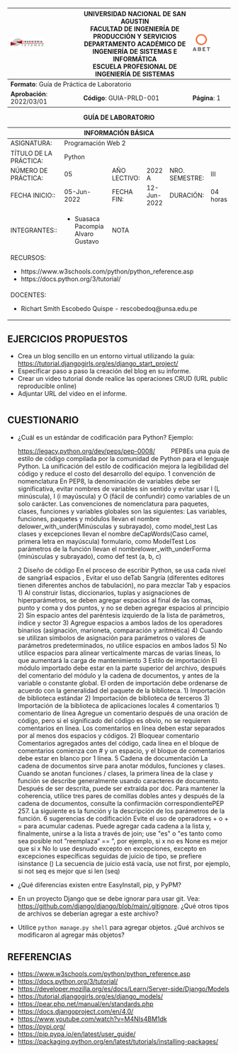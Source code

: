 <div align="center">
<table>
    <theader>
        <tr>
            <td><img src="https://github.com/rescobedoq/pw2/blob/main/epis.png?raw=true" alt="EPIS" style="width:50%; height:auto"/></td>
            <th>
                <span style="font-weight:bold;">UNIVERSIDAD NACIONAL DE SAN AGUSTIN</span><br />
                <span style="font-weight:bold;">FACULTAD DE INGENIERÍA DE PRODUCCIÓN Y SERVICIOS</span><br />
                <span style="font-weight:bold;">DEPARTAMENTO ACADÉMICO DE INGENIERÍA DE SISTEMAS E INFORMÁTICA</span><br />
                <span style="font-weight:bold;">ESCUELA PROFESIONAL DE INGENIERÍA DE SISTEMAS</span>
            </th>
            <td><img src="https://github.com/rescobedoq/pw2/blob/main/abet.png?raw=true" alt="ABET" style="width:50%; height:auto"/></td>
        </tr>
    </theader>
    <tbody>
        <tr><td colspan="3"><span style="font-weight:bold;">Formato</span>: Guía de Práctica de Laboratorio</td></tr>
        <tr><td><span style="font-weight:bold;">Aprobación</span>:  2022/03/01</td><td><span style="font-weight:bold;">Código</span>: GUIA-PRLD-001</td><td><span style="font-weight:bold;">Página</span>: 1</td></tr>
    </tbody>
</table>
</div>

<div align="center">
<span style="font-weight:bold;">GUÍA DE LABORATORIO</span><br />
</div>


<table>
<theader>
<tr><th colspan="6">INFORMACIÓN BÁSICA</th></tr>
</theader>
<tbody>
<tr><td>ASIGNATURA:</td><td colspan="5">Programación Web 2</td></tr>
<tr><td>TÍTULO DE LA PRÁCTICA:</td><td colspan="5">Python</td></tr>
<tr>
<td>NÚMERO DE PRÁCTICA:</td><td>05</td><td>AÑO LECTIVO:</td><td>2022 A</td><td>NRO. SEMESTRE:</td><td>III</td>
</tr>
<tr>
<td>FECHA INICIO::</td><td>05-Jun-2022</td><td>FECHA FIN:</td><td>12-Jun-2022</td><td>DURACIÓN:</td><td>04 horas</td>
</tr>
<tr>
<td>INTEGRANTES::</td><td>
<ul>
<li>Suasaca Pacompia Alvaro Gustavo</li>

</ul>
<td>NOTA</td><td></td><td></td><td></td>
</td>
</tr>
<tr><td colspan="6">RECURSOS:
    <ul>
        <li>https://www.w3schools.com/python/python_reference.asp</li>
        <li>https://docs.python.org/3/tutorial/</li>
    </ul>
</td>
</<tr>
<tr><td colspan="6">DOCENTES:
<ul>
<li>Richart Smith Escobedo Quispe - rescobedoq@unsa.edu.pe</li>
</ul>
</td>
</<tr>
</tdbody>
</table>



## EJERCICIOS PROPUESTOS
-   Crea un blog sencillo en un entorno virtual utilizando la guía: https://tutorial.djangogirls.org/es/django_start_project/
-   Especificar paso a paso la creación del blog en su informe.
-   Crear un video tutorial donde realice las operaciones CRUD (URL public reproducible online)
-   Adjuntar URL del video en el informe.
#

## CUESTIONARIO
-   ¿Cuál es un estándar de codificación para Python? Ejemplo:

    https://legacy.python.org/dev/peps/pep-0008/
    PEP8Es una guía de estilo de código compilada por la comunidad de Python para el lenguaje Python. La unificación del estilo de codificación 
    mejora la legibilidad del código y reduce el costo del desarrollo del equipo.
    1 convención de nomenclatura
        En PEP8, la denominación de variables debe ser significativa, evitar nombres de variables sin sentido y evitar usar l (L minúscula), 
        I (i mayúscula) y O (fácil de confundir) como variables de un solo carácter. Las convenciones de nomenclatura para paquetes, clases, 
        funciones y variables globales son las siguientes:
        Las variables, funciones, paquetes y módulos llevan el nombre delower_with_under(Minúsculas y subrayado), como model_test
        Las clases y excepciones llevan el nombre deCapWords(Caso camel, primera letra en mayúscula) formulario, como ModelTest
        Los parámetros de la función llevan el nombrelower_with_underForma (minúsculas y subrayado), como def test (a, b, c)
        
    2 Diseño de código
        En el proceso de escribir Python, se usa cada nivel de sangría4 espacios , Evitar el uso deTab Sangría (diferentes editores tienen 
        diferentes anchos de tabulación), no para mezclar Tab y espacios
        1) Al construir listas, diccionarios, tuplas y asignaciones de hiperparámetros, se deben agregar espacios al final de las comas, punto
           y coma y dos puntos, y no se deben agregar espacios al principio
        2) Sin espacio antes del paréntesis izquierdo de la lista de parámetros, índice y sector
        3) Agregue espacios a ambos lados de los operadores binarios (asignación, marioneta, comparación y aritmética)
        4) Cuando se utilizan símbolos de asignación para parámetros o valores de parámetros predeterminados, no utilice espacios en ambos lados
        5) No utilice espacios para alinear verticalmente marcas de varias líneas, lo que aumentará la carga de mantenimiento
    3 Estilo de importación
        El módulo importado debe estar en la parte superior del archivo, después del comentario del módulo y la cadena de documentos, y antes de la 
        variable o constante global. El orden de importación debe ordenarse de acuerdo con la generalidad del paquete de la biblioteca.
        1) Importación de biblioteca estándar
        2) Importación de biblioteca de terceros
        3) Importación de la biblioteca de aplicaciones locales
    4 comentarios
        1) comentario de línea
        Agregue un comentario después de una oración de código, pero si el significado del código es obvio, no se requieren comentarios en línea. Los 
        comentarios en línea deben estar separados por al menos dos espacios y códigos.
        2) Bloquear comentario
        Comentarios agregados antes del código, cada línea en el bloque de comentarios comienza con # y un espacio, y el bloque de comentarios debe estar 
        en blanco por 1 línea.
    5 Cadena de documentación
        La cadena de documentos sirve para anotar módulos, funciones y clases. Cuando se anotan funciones / clases, la primera línea de la clase y función 
        se describe generalmente usando caracteres de documento. Después de ser descrita, puede ser extraída por doc. Para mantener la coherencia, utilice 
        tres pares de comillas dobles antes y después de la cadena de documentos, consulte la confirmación correspondientePEP 257. La siguiente es la función 
        y la descripción de los parámetros de la función.
    6 sugerencias de codificación
        Evite el uso de operadores + o + = para acumular cadenas. Puede agregar cada cadena a la lista y, finalmente, unirse a la lista a través de join; use 
        "es" o "es tanto como sea posible
        not ”reemplaza“ == ”, por ejemplo, si x no es None es mejor que si x
        No lo use desnudo excepto en excepciones, excepto en excepciones específicas seguidas de juicio de tipo, se prefiere isinstance ()
        La secuencia de juicio está vacía, use not first, por ejemplo, si not seq es mejor que si len (seq)
        
-   ¿Qué diferencias existen entre EasyInstall, pip, y PyPM?
-   En un proyecto Django que se debe ignorar para usar git. Vea: https://github.com/django/django/blob/main/.gitignore. ¿Qué otros tipos de archivos se deberían agregar a este archivo?
-   Utilice ```python manage.py shell``` para agregar objetos. ¿Qué archivos se modificaron al agregar más objetos?

## REFERENCIAS
-   https://www.w3schools.com/python/python_reference.asp
-   https://docs.python.org/3/tutorial/
-   https://developer.mozilla.org/es/docs/Learn/Server-side/Django/Models
-   https://tutorial.djangogirls.org/es/django_models/
-   https://pear.php.net/manual/en/standards.php
-   https://docs.djangoproject.com/en/4.0/
-   https://www.youtube.com/watch?v=M4NIs4BM1dk
-   https://pypi.org/
-   https://pip.pypa.io/en/latest/user_guide/
-   https://packaging.python.org/en/latest/tutorials/installing-packages/

